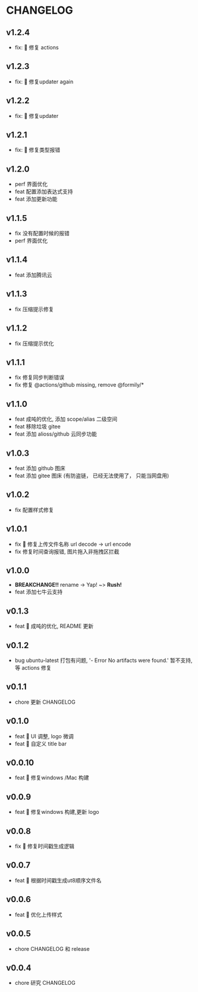 # CHANGELOG

## v1.2.4
- fix: 🐛 修复 actions

## v1.2.3
- fix: 🐛 修复updater again

## v1.2.2
- fix: 🐛 修复updater
## v1.2.1
- fix: 🐛 修复类型报错

## v1.2.0
- perf 界面优化
- feat 配置添加表达式支持
- feat 添加更新功能

## v1.1.5
- fix 没有配置时候的报错
- perf 界面优化

## v1.1.4
- feat 添加腾讯云

## v1.1.3
- fix 压缩提示修复
## v1.1.2
- fix 压缩提示优化

## v1.1.1
- fix 修复同步判断错误
- fix 修复 @actions/github missing, remove @formily/*

## v1.1.0
- feat 成吨的优化, 添加 scope/alias 二级空间
- feat 移除垃圾 gitee
- feat 添加 alioss/github 云同步功能
## v1.0.3
- feat 添加 github 图床
- feat 添加 gitee 图床 (有防盗链， 已经无法使用了， 只能当网盘用)

## v1.0.2
- fix 配置样式修复

## v1.0.1
- fix 🐛 修复上传文件名称 url decode -> url encode
- fix 修复时间查询报错, 图片拖入非拖拽区拦截

## v1.0.0
- **BREAKCHANGE!!** rename -> Yap! ~> **Rush!**
- feat 添加七牛云支持

## v0.1.3
- feat 🎸 成吨的优化, README 更新
## v0.1.2
- bug ubuntu-latest 打包有问题, '- Error No artifacts were found.' 暂不支持, 等 actions 修复

## v0.1.1
- chore 更新 CHANGELOG

## v0.1.0
- feat 🎸 UI 调整, logo 微调
- feat 🎸 自定义 title bar

## v0.0.10
- feat 🎸 修复windows /Mac 构建

## v0.0.9
- feat 🎸 修复windows 构建,更新 logo

## v0.0.8

- fix 🐛 修复时间戳生成逻辑

## v0.0.7

- feat 🎸 根据时间戳生成ut8顺序文件名

## v0.0.6

- feat 🎸 优化上传样式
## v0.0.5

- chore CHANGELOG 和 release
## v0.0.4

- chore 研究 CHANGELOG
